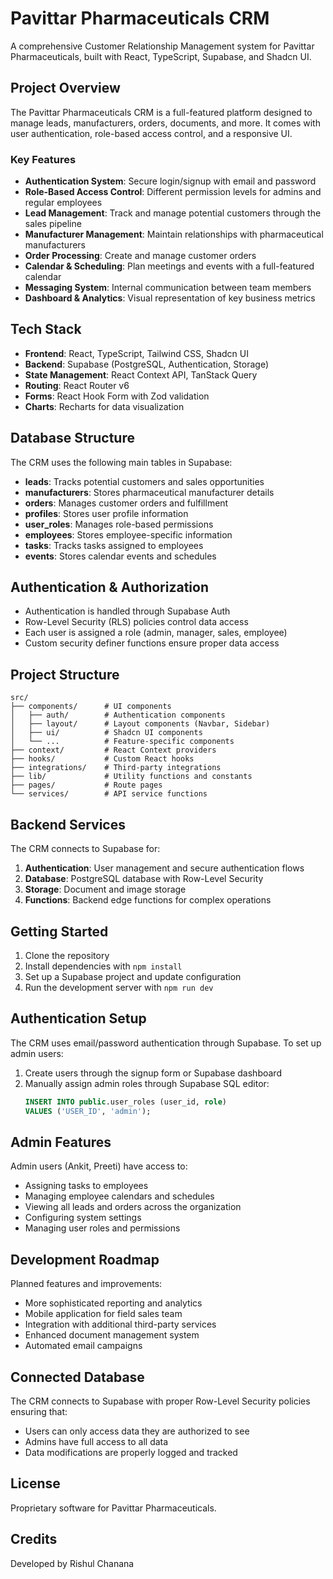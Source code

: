
# Pavittar Pharmaceuticals CRM

A comprehensive Customer Relationship Management system for Pavittar Pharmaceuticals, built with React, TypeScript, Supabase, and Shadcn UI.

## Project Overview

The Pavittar Pharmaceuticals CRM is a full-featured platform designed to manage leads, manufacturers, orders, documents, and more. It comes with user authentication, role-based access control, and a responsive UI.

### Key Features

- **Authentication System**: Secure login/signup with email and password
- **Role-Based Access Control**: Different permission levels for admins and regular employees
- **Lead Management**: Track and manage potential customers through the sales pipeline
- **Manufacturer Management**: Maintain relationships with pharmaceutical manufacturers
- **Order Processing**: Create and manage customer orders
- **Calendar & Scheduling**: Plan meetings and events with a full-featured calendar
- **Messaging System**: Internal communication between team members
- **Dashboard & Analytics**: Visual representation of key business metrics

## Tech Stack

- **Frontend**: React, TypeScript, Tailwind CSS, Shadcn UI
- **Backend**: Supabase (PostgreSQL, Authentication, Storage)
- **State Management**: React Context API, TanStack Query
- **Routing**: React Router v6
- **Forms**: React Hook Form with Zod validation
- **Charts**: Recharts for data visualization

## Database Structure

The CRM uses the following main tables in Supabase:

- **leads**: Tracks potential customers and sales opportunities
- **manufacturers**: Stores pharmaceutical manufacturer details
- **orders**: Manages customer orders and fulfillment
- **profiles**: Stores user profile information
- **user_roles**: Manages role-based permissions
- **employees**: Stores employee-specific information
- **tasks**: Tracks tasks assigned to employees
- **events**: Stores calendar events and schedules

## Authentication & Authorization

- Authentication is handled through Supabase Auth
- Row-Level Security (RLS) policies control data access
- Each user is assigned a role (admin, manager, sales, employee)
- Custom security definer functions ensure proper data access

## Project Structure

```
src/
├── components/      # UI components
│   ├── auth/        # Authentication components
│   ├── layout/      # Layout components (Navbar, Sidebar)
│   ├── ui/          # Shadcn UI components
│   └── ...          # Feature-specific components
├── context/         # React Context providers
├── hooks/           # Custom React hooks
├── integrations/    # Third-party integrations
├── lib/             # Utility functions and constants
├── pages/           # Route pages
└── services/        # API service functions
```

## Backend Services

The CRM connects to Supabase for:

1. **Authentication**: User management and secure authentication flows
2. **Database**: PostgreSQL database with Row-Level Security
3. **Storage**: Document and image storage
4. **Functions**: Backend edge functions for complex operations

## Getting Started

1. Clone the repository
2. Install dependencies with `npm install`
3. Set up a Supabase project and update configuration
4. Run the development server with `npm run dev`

## Authentication Setup

The CRM uses email/password authentication through Supabase. To set up admin users:

1. Create users through the signup form or Supabase dashboard
2. Manually assign admin roles through Supabase SQL editor:
   ```sql
   INSERT INTO public.user_roles (user_id, role)
   VALUES ('USER_ID', 'admin');
   ```

## Admin Features

Admin users (Ankit, Preeti) have access to:

- Assigning tasks to employees
- Managing employee calendars and schedules
- Viewing all leads and orders across the organization
- Configuring system settings
- Managing user roles and permissions

## Development Roadmap

Planned features and improvements:

- More sophisticated reporting and analytics
- Mobile application for field sales team
- Integration with additional third-party services
- Enhanced document management system
- Automated email campaigns

## Connected Database

The CRM connects to Supabase with proper Row-Level Security policies ensuring that:

- Users can only access data they are authorized to see
- Admins have full access to all data
- Data modifications are properly logged and tracked

## License

Proprietary software for Pavittar Pharmaceuticals.

## Credits

Developed by Rishul Chanana
